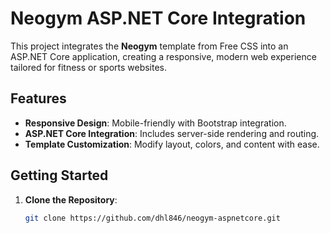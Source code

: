 # Neogym ASP.NET Core Integration

This project integrates the **Neogym** template from Free CSS into an ASP.NET Core application, creating a responsive, modern web experience tailored for fitness or sports websites.

## Features

- **Responsive Design**: Mobile-friendly with Bootstrap integration.
- **ASP.NET Core Integration**: Includes server-side rendering and routing.
- **Template Customization**: Modify layout, colors, and content with ease.

## Getting Started

1. **Clone the Repository**:
   ```bash
   git clone https://github.com/dhl846/neogym-aspnetcore.git
